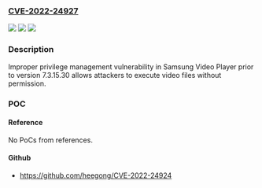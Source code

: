 ### [CVE-2022-24927](https://cve.mitre.org/cgi-bin/cvename.cgi?name=CVE-2022-24927)
![](https://img.shields.io/static/v1?label=Product&message=Samsung%20Video%20Player&color=blue)
![](https://img.shields.io/static/v1?label=Version&message=-%3C%207.3.15.30%20&color=brighgreen)
![](https://img.shields.io/static/v1?label=Vulnerability&message=CWE-269%C2%A0Improper%20Privilege%C2%A0Management&color=brighgreen)

### Description

Improper privilege management vulnerability in Samsung Video Player prior to version 7.3.15.30 allows attackers to execute video files without permission.

### POC

#### Reference
No PoCs from references.

#### Github
- https://github.com/heegong/CVE-2022-24924

